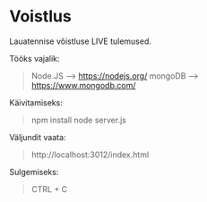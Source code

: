 # Voistlus
Lauatennise võistluse LIVE tulemused.

Tööks vajalik:
> Node.JS --> https://nodejs.org/
> mongoDB --> https://www.mongodb.com/

Käivitamiseks:
> npm install
> node server.js

Väljundit vaata:
> http://localhost:3012/index.html

Sulgemiseks:
> CTRL + C

